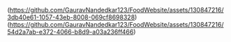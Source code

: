 
(https://github.com/GauravNandedkar123/FoodWebsite/assets/130847216/3db40e61-1057-43eb-8008-069cf8698328)
(https://github.com/GauravNandedkar123/FoodWebsite/assets/130847216/54d2a7ab-e372-4066-b8d9-a03a236ff466)
